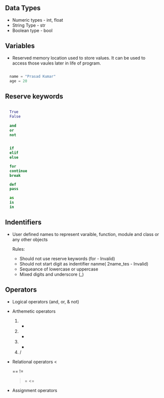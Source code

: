 
## Data Types
  - Numeric types - int, float
  - String Type - str 
  - Boolean type - bool 
  

## Variables
  - Reserved memory location used to store values. It can be used to access those vaules later in life of program.

```Python

  name = "Prasad Kumar"
  age = 20 

```

## Reserve keywords
  ```Python

    True
    False
    
    and
    or
    not
    

    if
    elif 
    else 

    for
    continue
    break 

    def
    pass 

    as
    is
    in

  ```
## Indentifiers
  - User defined names to represent varaible, function, module and class or any other objects

    Rules: 
      - Should not use reserve keywords (for - Invalid)
      - Should not start digit as indentifier nanme(  2name_tes - Invalid)
      - Sequeance of lowercase or uppercase
      - Mixed digits and underscore (_)

## Operators
  - Logical operators (and, or, & not)
  - Arthemetic operators 
    1. + 
    2. - 
    3. *
    4. /

  - Relational operators
    <
    >
    ==
    !=
    >=
    <=

  - Assignment operators
    

